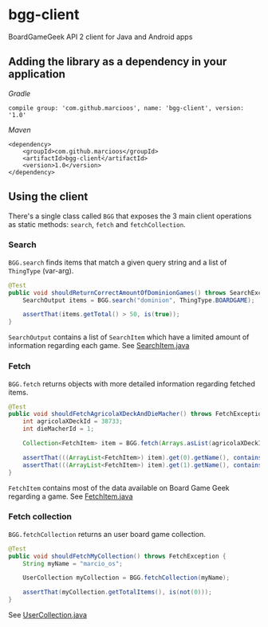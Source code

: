 # bgg-client
BoardGameGeek API 2 client for Java and Android apps

## Adding the library as a dependency in your application

*Gradle*
```
compile group: 'com.github.marcioos', name: 'bgg-client', version: '1.0'
```

*Maven*
```
<dependency>
    <groupId>com.github.marcioos</groupId>
    <artifactId>bgg-clienẗ́</artifactId>
    <version>1.0</version>
</dependency>
```

## Using the client
There's a single class called `BGG` that exposes the 3 main client operations as static methods: `search`, `fetch` and `fetchCollection`.

### Search
`BGG.search` finds items that match a given query string and a list of `ThingType` (var-arg).

```java
@Test
public void shouldReturnCorrectAmountOfDominionGames() throws SearchException {
    SearchOutput items = BGG.search("dominion", ThingType.BOARDGAME);

    assertThat(items.getTotal() > 50, is(true));
}
```

`SearchOutput` contains a list of `SearchItem` which have a limited amount of information regarding each game. See [SearchItem.java](src/main/java/com/github/marcioos/bggclient/search/domain/SearchItem.java)

### Fetch
`BGG.fetch` returns objects with more detailed information regarding fetched items.

```java
@Test
public void shouldFetchAgricolaXDeckAndDieMacher() throws FetchException {
    int agricolaXDeckId = 38733;
    int dieMacherId = 1;

    Collection<FetchItem> item = BGG.fetch(Arrays.asList(agricolaXDeckId, dieMacherId));

    assertThat(((ArrayList<FetchItem>) item).get(0).getName(), containsString("Agricola"));
    assertThat(((ArrayList<FetchItem>) item).get(1).getName(), containsString("Macher"));
}
```

`FetchItem` contains most of the data available on Board Game Geek regarding a game. See [FetchItem.java](src/main/java/com/github/marcioos/bggclient/fetch/domain/FetchItem.java)

### Fetch collection
`BGG.fetchCollection` returns an user board game collection.

```java
@Test
public void shouldFetchMyCollection() throws FetchException {
    String myName = "marcio_os";

    UserCollection myCollection = BGG.fetchCollection(myName);

    assertThat(myCollection.getTotalItems(), is(not(0)));
}
```

See [UserCollection.java](src/main/java/com/github/marcioos/bggclient/fetch/domain/UserCollection.java)
